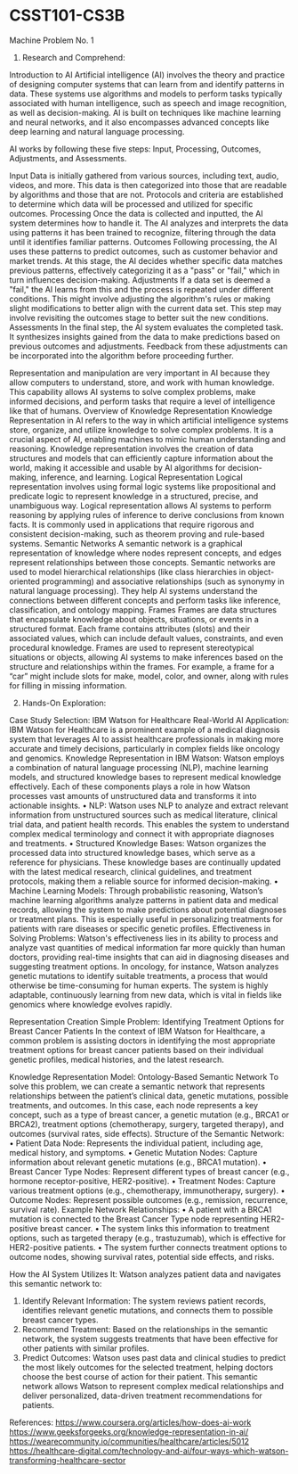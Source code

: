 # CSST101-CS3B

Machine Problem No. 1
1. Research and Comprehend:
   
Introduction to AI
Artificial intelligence (AI) involves the theory and practice of designing computer systems that can learn from and identify patterns in data. These systems use algorithms and models to perform tasks typically associated with human intelligence, such as speech and image recognition, as well as decision-making. AI is built on techniques like machine learning and neural networks, and it also encompasses advanced concepts like deep learning and natural language processing.

AI works by following these five steps:  Input, Processing, Outcomes, Adjustments, and Assessments.

Input
Data is initially gathered from various sources, including text, audio, videos, and more. This data is then categorized into those that are readable by algorithms and those that are not. Protocols and criteria are established to determine which data will be processed and utilized for specific outcomes.
Processing
Once the data is collected and inputted, the AI system determines how to handle it. The AI analyzes and interprets the data using patterns it has been trained to recognize, filtering through the data until it identifies familiar patterns.
Outcomes
Following processing, the AI uses these patterns to predict outcomes, such as customer behavior and market trends. At this stage, the AI decides whether specific data matches previous patterns, effectively categorizing it as a "pass" or "fail," which in turn influences decision-making.
Adjustments
If a data set is deemed a "fail," the AI learns from this and the process is repeated under different conditions. This might involve adjusting the algorithm's rules or making slight modifications to better align with the current data set. This step may involve revisiting the outcomes stage to better suit the new conditions.
Assessments
In the final step, the AI system evaluates the completed task. It synthesizes insights gained from the data to make predictions based on previous outcomes and adjustments. Feedback from these adjustments can be incorporated into the algorithm before proceeding further.

Representation and manipulation are very important in AI because they allow computers to understand, store, and work with human knowledge. This capability allows AI systems to solve complex problems, make informed decisions, and perform tasks that require a level of intelligence like that of humans.
Overview of Knowledge Representation
Knowledge Representation in AI refers to the way in which artificial intelligence systems store, organize, and utilize knowledge to solve complex problems. It is a crucial aspect of AI, enabling machines to mimic human understanding and reasoning. Knowledge representation involves the creation of data structures and models that can efficiently capture information about the world, making it accessible and usable by AI algorithms for decision-making, inference, and learning.
Logical Representation
Logical representation involves using formal logic systems like propositional and predicate logic to represent knowledge in a structured, precise, and unambiguous way.
Logical representation allows AI systems to perform reasoning by applying rules of inference to derive conclusions from known facts. It is commonly used in applications that require rigorous and consistent decision-making, such as theorem proving and rule-based systems.
Semantic Networks
A semantic network is a graphical representation of knowledge where nodes represent concepts, and edges represent relationships between those concepts.
Semantic networks are used to model hierarchical relationships (like class hierarchies in object-oriented programming) and associative relationships (such as synonymy in natural language processing). They help AI systems understand the connections between different concepts and perform tasks like inference, classification, and ontology mapping.
Frames
Frames are data structures that encapsulate knowledge about objects, situations, or events in a structured format. Each frame contains attributes (slots) and their associated values, which can include default values, constraints, and even procedural knowledge.
Frames are used to represent stereotypical situations or objects, allowing AI systems to make inferences based on the structure and relationships within the frames. For example, a frame for a “car” might include slots for make, model, color, and owner, along with rules for filling in missing information.

2. Hands-On Exploration:
   
Case Study Selection: IBM Watson for Healthcare
Real-World AI Application:
IBM Watson for Healthcare is a prominent example of a medical diagnosis system that leverages AI to assist healthcare professionals in making more accurate and timely decisions, particularly in complex fields like oncology and genomics.
Knowledge Representation in IBM Watson:
Watson employs a combination of natural language processing (NLP), machine learning models, and structured knowledge bases to represent medical knowledge effectively. Each of these components plays a role in how Watson processes vast amounts of unstructured data and transforms it into actionable insights.
•	NLP: Watson uses NLP to analyze and extract relevant information from unstructured sources such as medical literature, clinical trial data, and patient health records. This enables the system to understand complex medical terminology and connect it with appropriate diagnoses and treatments.
•	Structured Knowledge Bases: Watson organizes the processed data into structured knowledge bases, which serve as a reference for physicians. These knowledge bases are continually updated with the latest medical research, clinical guidelines, and treatment protocols, making them a reliable source for informed decision-making.
•	Machine Learning Models: Through probabilistic reasoning, Watson’s machine learning algorithms analyze patterns in patient data and medical records, allowing the system to make predictions about potential diagnoses or treatment plans. This is especially useful in personalizing treatments for patients with rare diseases or specific genetic profiles.
Effectiveness in Solving Problems:
Watson's effectiveness lies in its ability to process and analyze vast quantities of medical information far more quickly than human doctors, providing real-time insights that can aid in diagnosing diseases and suggesting treatment options. In oncology, for instance, Watson analyzes genetic mutations to identify suitable treatments, a process that would otherwise be time-consuming for human experts. The system is highly adaptable, continuously learning from new data, which is vital in fields like genomics where knowledge evolves rapidly.

Representation Creation
Simple Problem: Identifying Treatment Options for Breast Cancer Patients
In the context of IBM Watson for Healthcare, a common problem is assisting doctors in identifying the most appropriate treatment options for breast cancer patients based on their individual genetic profiles, medical histories, and the latest research.

Knowledge Representation Model: Ontology-Based Semantic Network
To solve this problem, we can create a semantic network that represents relationships between the patient’s clinical data, genetic mutations, possible treatments, and outcomes. In this case, each node represents a key concept, such as a type of breast cancer, a genetic mutation (e.g., BRCA1 or BRCA2), treatment options (chemotherapy, surgery, targeted therapy), and outcomes (survival rates, side effects).
Structure of the Semantic Network:
•	Patient Data Node: Represents the individual patient, including age, medical history, and symptoms.
•	Genetic Mutation Nodes: Capture information about relevant genetic mutations (e.g., BRCA1 mutation).
•	Breast Cancer Type Nodes: Represent different types of breast cancer (e.g., hormone receptor-positive, HER2-positive).
•	Treatment Nodes: Capture various treatment options (e.g., chemotherapy, immunotherapy, surgery).
•	Outcome Nodes: Represent possible outcomes (e.g., remission, recurrence, survival rate).
Example Network Relationships:
•	A patient with a BRCA1 mutation is connected to the Breast Cancer Type node representing HER2-positive breast cancer.
•	The system links this information to treatment options, such as targeted therapy (e.g., trastuzumab), which is effective for HER2-positive patients.
•	The system further connects treatment options to outcome nodes, showing survival rates, potential side effects, and risks.

How the AI System Utilizes It:
Watson analyzes patient data and navigates this semantic network to:
1.	Identify Relevant Information: The system reviews patient records, identifies relevant genetic mutations, and connects them to possible breast cancer types.
2.	Recommend Treatment: Based on the relationships in the semantic network, the system suggests treatments that have been effective for other patients with similar profiles.
3.	Predict Outcomes: Watson uses past data and clinical studies to predict the most likely outcomes for the selected treatment, helping doctors choose the best course of action for their patient.
This semantic network allows Watson to represent complex medical relationships and deliver personalized, data-driven treatment recommendations for patients.





References: 
https://www.coursera.org/articles/how-does-ai-work
https://www.geeksforgeeks.org/knowledge-representation-in-ai/
https://wearecommunity.io/communities/healthcare/articles/5012
https://healthcare-digital.com/technology-and-ai/four-ways-which-watson-transforming-healthcare-sector

